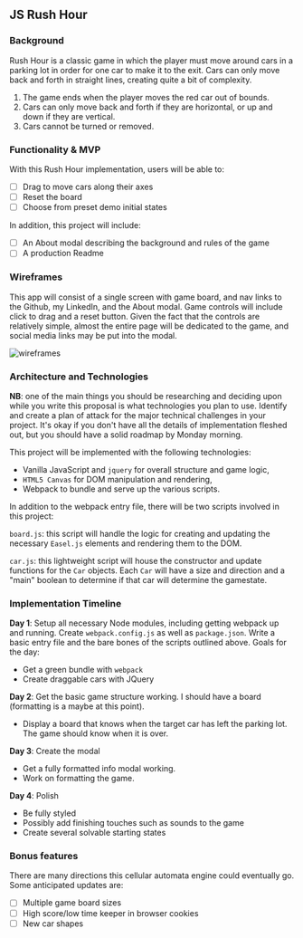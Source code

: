 ## JS Rush Hour

### Background

Rush Hour is a classic game in which the player must move around cars in a parking lot in order for one car to make it to the exit. Cars can only move back and forth in straight lines, creating quite a bit of complexity.

1) The game ends when the player moves the red car out of bounds.
2) Cars can only move back and forth if they are horizontal, or up and down if they are vertical.
3) Cars cannot be turned or removed.

### Functionality & MVP  

With this Rush Hour implementation, users will be able to:

- [ ] Drag to move cars along their axes
- [ ] Reset the board
- [ ] Choose from preset demo initial states

In addition, this project will include:

- [ ] An About modal describing the background and rules of the game
- [ ] A production Readme

### Wireframes

This app will consist of a single screen with game board, and nav links to the Github, my LinkedIn,
and the About modal.  Game controls will include click to drag and a reset button. Given the fact that the controls are relatively simple, almost the entire page will be dedicated to the game, and social media links may be put into the modal.

![wireframes](https://github.com/txie1993/JavaScript-Project/blob/master/wireframe.png?raw=true)

### Architecture and Technologies

**NB**: one of the main things you should be researching and deciding upon while you write this proposal is what technologies you plan to use.  Identify and create a plan of attack for the major technical challenges in your project.  It's okay if you don't have all the details of implementation fleshed out, but you should have a solid roadmap by Monday morning.

This project will be implemented with the following technologies:

- Vanilla JavaScript and `jquery` for overall structure and game logic,
- `HTML5 Canvas` for DOM manipulation and rendering,
- Webpack to bundle and serve up the various scripts.

In addition to the webpack entry file, there will be two scripts involved in this project:

`board.js`: this script will handle the logic for creating and updating the necessary `Easel.js` elements and rendering them to the DOM.

`car.js`: this lightweight script will house the constructor and update functions for the `Car` objects.  Each `Car` will have a size and direction and a "main" boolean to determine if that car will determine the gamestate.

### Implementation Timeline

**Day 1**: Setup all necessary Node modules, including getting webpack up and running.  Create `webpack.config.js` as well as `package.json`.  Write a basic entry file and the bare bones of the scripts outlined above.  Goals for the day:

- Get a green bundle with `webpack`
- Create draggable cars with JQuery

**Day 2**: Get the basic game structure working. I should have a board (formatting is a maybe at this point).

- Display a board that knows when the target car has left the parking lot. The game should know when it is over.

**Day 3**: Create the modal

- Get a fully formatted info modal working.
- Work on formatting the game.


**Day 4**: Polish

- Be fully styled
- Possibly add finishing touches such as sounds to the game
- Create several solvable starting states


### Bonus features

There are many directions this cellular automata engine could eventually go.  Some anticipated updates are:

- [ ] Multiple game board sizes
- [ ] High score/low time keeper in browser cookies
- [ ] New car shapes 
